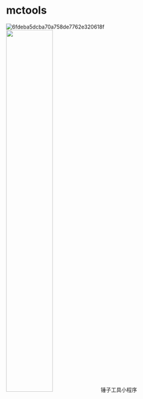 # mctools
![6fdeba5dcba70a758de7762e320618f](https://user-images.githubusercontent.com/8809555/176345656-92d714c3-6e2f-49a5-ae0b-9e078c91bfcf.jpg)
<img src="https://user-images.githubusercontent.com/8809555/176345656-92d714c3-6e2f-49a5-ae0b-9e078c91bfcf.jpg" width="50%"/>
锤子工具小程序
